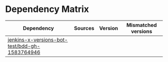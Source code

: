 # Dependency Matrix

Dependency | Sources | Version | Mismatched versions
---------- | ------- | ------- | -------------------
[jenkins-x-versions-bot-test/bdd-gh-1583764946](https://github.com/jenkins-x-versions-bot-test/bdd-gh-1583764946.git) |  | []() | 
